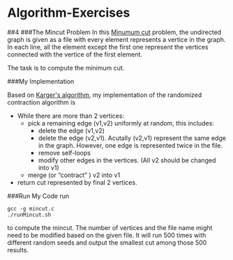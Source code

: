 # Algorithm-Exercises



##4
###The Mincut Problem
In this [Minumum cut](https://en.wikipedia.org/wiki/Minimum_cut) problem, the undirected graph is given as a file with every element represents a vertice in the graph. In each line, all the element except the first one represent the vertices connected with the vertice of the first element.

The task is to compute the minimum cut.

###My Implementation

Based on [Karger's algorithm](https://en.wikipedia.org/wiki/Karger%27s_algorithm), my implementation of the randomized contraction algorithm is

* While there are more than 2 vertices:
	* pick a remaining edge (v1,v2) uniformly at random, this includes: 
		* delete the edge (v1,v2)
		* delete the edge (v2,v1). Acutally (v2,v1) represent the same edge in the graph. However, one edge is represented twice in the file.
		* remove self-loops
		* modify other edges in the vertices. (All v2 should be changed into v1)
	* merge (or “contract” ) v2 into v1
* return cut represented by final 2 vertices.

###Run My Code
run

	gcc -g mincut.c
	./runMincut.sh
	
to compute the mincut. The number of vertices and the file name might need to be modified based on the given file. It will run 500 times with different random seeds and output the smallest cut among those 500 results.
